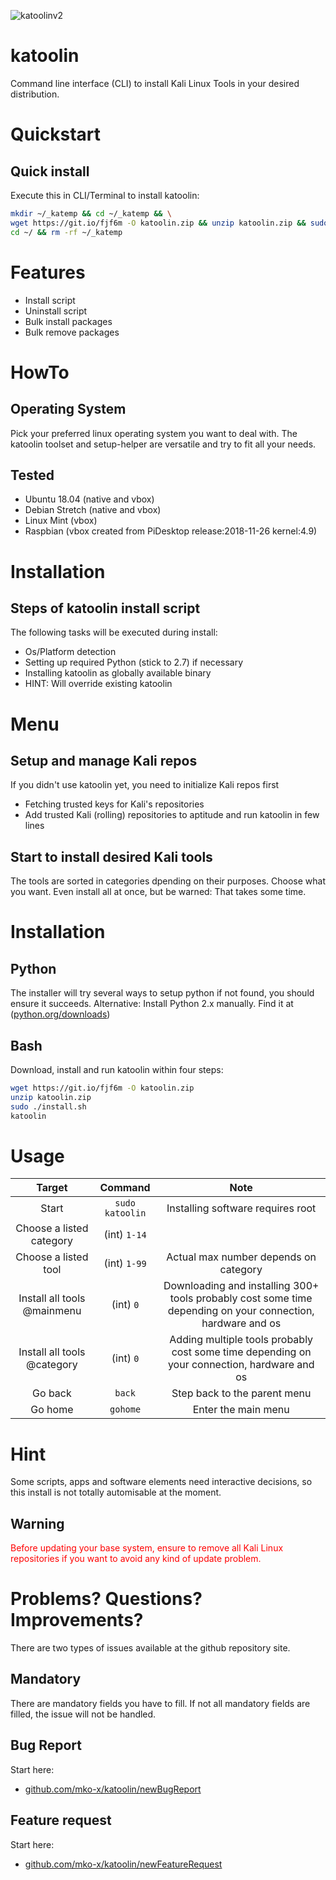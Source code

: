 ![katoolinv2](https://user-images.githubusercontent.com/10264942/53847666-deb9f180-3fb1-11e9-82fc-b7cba2fe6d4c.png)
# katoolin 
Command line interface (CLI) to install Kali Linux Tools in your desired distribution.

# Quickstart

## Quick install
Execute this in CLI/Terminal to install katoolin:
```bash
mkdir ~/_katemp && cd ~/_katemp && \
wget https://git.io/fjf6m -O katoolin.zip && unzip katoolin.zip && sudo ./install.sh && \
cd ~/ && rm -rf ~/_katemp
```

# Features
- Install script
- Uninstall script
- Bulk install packages
- Bulk remove packages

# HowTo
## Operating System
Pick your preferred linux operating system you want to deal with.
The katoolin toolset and setup-helper are versatile and try to fit all your needs.

## Tested
- Ubuntu 18.04 (native and vbox)
- Debian Stretch (native and vbox)
- Linux Mint (vbox)
- Raspbian (vbox created from PiDesktop release:2018-11-26 kernel:4.9)

# Installation
## Steps of katoolin install script
The following tasks will be executed during install:
- Os/Platform detection
- Setting up required Python (stick to 2.7) if necessary
- Installing katoolin as globally available binary
- HINT: Will override existing katoolin

# Menu

## Setup and manage Kali repos
If you didn't use katoolin yet, you need to initialize Kali repos first
- Fetching trusted keys for Kali's repositories
- Add trusted Kali (rolling) repositories to aptitude
and run katoolin in few lines

## Start to install desired Kali tools
The tools are sorted in categories dpending on their purposes.
Choose what you want.
Even install all at once, but be warned: That takes some time.

# Installation
## Python
The installer will try several ways to setup python if not found, you should ensure it succeeds.
Alternative: Install Python 2.x manually. Find it at ([python.org/downloads](https://www.python.org/downloads/))
## Bash
Download, install and run katoolin within four steps:
```bash
wget https://git.io/fjf6m -O katoolin.zip
unzip katoolin.zip
sudo ./install.sh
katoolin
```

# Usage

| Target | Command | Note |
|:-:|:-:|:-:|
| Start | `sudo katoolin` |Installing software requires root |
| Choose a listed category | (int) `1-14` |  |
| Choose a listed tool | (int) `1-99` | Actual max number depends on category |
| Install all tools @mainmenu | (int) `0` | Downloading and installing 300+ tools probably cost some time depending on your connection, hardware and os|
| Install all tools @category | (int) `0` | Adding multiple tools probably cost some time depending on your connection, hardware and os |
| Go back | `back` | Step back to the parent menu |
| Go home | `gohome` | Enter the main menu |

# Hint
Some scripts, apps and software elements need interactive decisions, so this install is not totally automisable at the moment.

## Warning
<span style="color:red">
Before updating your base system, ensure to remove all Kali Linux repositories if you want to avoid any kind of update problem.</span>

# Problems? Questions? Improvements?
There are two types of issues available at the github repository site.
## Mandatory
There are mandatory fields you have to fill. If not all mandatory fields are filled, the issue will not be handled.
## Bug Report
Start here:
- [github.com/mko-x/katoolin/newBugReport](https://s.m-ko.de/katoolin-new-bug)
## Feature request
Start here:
- [github.com/mko-x/katoolin/newFeatureRequest](https://s.m-ko.de/kat-new-feat)
